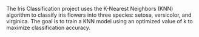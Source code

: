 The Iris Classification project uses the K-Nearest Neighbors (KNN) algorithm to classify iris flowers into three species: setosa, versicolor, and virginica. The goal is to train a KNN model using an optimized value of k to maximize classification accuracy.
